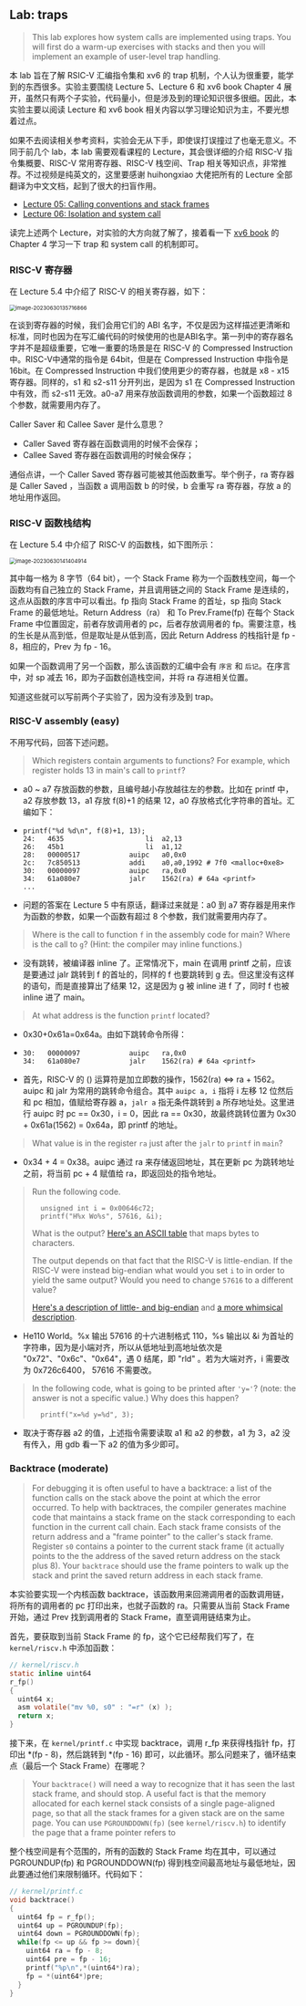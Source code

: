 ## Lab: traps

> This lab explores how system calls are implemented using traps. You will first do a warm-up exercises with stacks and then you will implement an example of user-level trap handling.

本 lab 旨在了解 RSIC-V 汇编指令集和 xv6 的 trap 机制，个人认为很重要，能学到的东西很多。实验主要围绕 Lecture 5、Lecture 6 和 xv6 book Chapter 4 展开，虽然只有两个子实验，代码量小，但是涉及到的理论知识很多很细。因此，本实验主要以阅读 Lecture 和 xv6 book 相关内容以学习理论知识为主，不要光想着过点。

如果不去阅读相关参考资料，实验会无从下手，即使误打误撞过了也毫无意义。不同于前几个 lab，本 lab 需要观看课程的 Lecture，其会很详细的介绍 RISC-V 指令集概要、RISC-V 常用寄存器、RISC-V 栈空间、Trap 相关等知识点，非常推荐。不过视频是纯英文的，这里要感谢 huihongxiao 大佬把所有的 Lecture 全部翻译为中文文档，起到了很大的扫盲作用。

- [Lecture 05: Calling conventions and stack frames](https://github.com/huihongxiao/MIT6.S081/tree/master/lec05-calling-conventions-and-stack-frames-risc-v)
- [Lecture 06: Isolation and system call](https://github.com/huihongxiao/MIT6.S081/tree/master/lec06-isolation-and-system-call-entry-exit-robert)

读完上述两个 Lecture，对实验的大方向就了解了，接着看一下 [xv6 book](https://pdos.csail.mit.edu/6.828/2022/xv6/book-riscv-rev3.pdf) 的 Chapter 4 学习一下 trap 和 system call 的机制即可。

### RISC-V 寄存器

在 Lecture 5.4 中介绍了 RISC-V 的相关寄存器，如下：

<img src="lab4/image-20230630135716866.png" alt="image-20230630135716866" style="zoom:67%;" />

在谈到寄存器的时候，我们会用它们的 ABI 名字，不仅是因为这样描述更清晰和标准，同时也因为在写汇编代码的时候使用的也是ABI名字。第一列中的寄存器名字并不是超级重要，它唯一重要的场景是在 RISC-V 的 Compressed Instruction 中。RISC-V中通常的指令是 64bit，但是在 Compressed Instruction 中指令是 16bit。在 Compressed Instruction 中我们使用更少的寄存器，也就是 x8 - x15 寄存器。同样的，s1 和 s2-s11 分开列出，是因为 s1 在 Compressed Instruction 中有效，而 s2-s11 无效。a0-a7 用来存放函数调用的参数，如果一个函数超过 8 个参数，就需要用内存了。

Caller Saver 和 Callee Saver 是什么意思？

- Caller Saved 寄存器在函数调用的时候不会保存；
- Callee Saved 寄存器在函数调用的时候会保存；

通俗点讲，一个 Caller Saved 寄存器可能被其他函数重写。举个例子，ra 寄存器是 Caller Saved ，当函数 a 调用函数 b 的时侯，b 会重写 ra 寄存器，存放 a 的地址用作返回。

### RISC-V 函数栈结构

在 Lecture 5.4 中介绍了 RISC-V 的函数栈，如下图所示：

<img src="lab4/image-20230630141404914.png" alt="image-20230630141404914" style="zoom: 67%;" />

其中每一格为 8 字节（64 bit），一个 Stack Frame 称为一个函数栈空间，每一个函数均有自己独立的 Stack Frame，并且调用链之间的 Stack Frame 是连续的，这点从函数的序言中可以看出。fp 指向 Stack Frame 的首址，sp 指向 Stack Frame 的最低地址。Return Address（ra） 和 To Prev.Frame(fp) 在每个 Stack Frame 中位置固定，前者存放调用者的 pc，后者存放调用者的 fp。需要注意，栈的生长是从高到低，但是取址是从低到高，因此 Return Address 的栈指针是 fp - 8，相应的，Prev 为 fp - 16。

如果一个函数调用了另一个函数，那么该函数的汇编中会有 `序言` 和 `后记`。在序言中，对 sp 减去 16，即为子函数创造栈空间，并将 ra 存进相关位置。

知道这些就可以写前两个子实验了，因为没有涉及到 trap。

### RISC-V assembly (easy)

不用写代码，回答下述问题。

> Which registers contain arguments to functions? For example, which register holds 13 in main's call to `printf`?

- a0 ~ a7 存放函数的参数，且编号越小存放越往左的参数。比如在 printf 中，a2 存放参数 13，a1 存放 f(8)+1 的结果 12，a0 存放格式化字符串的首址。汇编如下：

- ```assembly
  printf("%d %d\n", f(8)+1, 13);
  24:	4635                	li	a2,13
  26:	45b1                	li	a1,12
  28:	00000517          	auipc	a0,0x0
  2c:	7c850513          	addi	a0,a0,1992 # 7f0 <malloc+0xe8>
  30:	00000097          	auipc	ra,0x0
  34:	61a080e7          	jalr	1562(ra) # 64a <printf>
  ...
  ```

- 问题的答案在 Lecture 5 中有原话，翻译过来就是：a0 到 a7 寄存器是用来作为函数的参数，如果一个函数有超过 8 个参数，我们就需要用内存了。

>  Where is the call to function `f` in the assembly code for main? Where is the call to `g`? (Hint: the compiler may inline functions.)

- 没有跳转，被编译器 inline 了。正常情况下，main 在调用 printf 之前，应该是要通过 jalr 跳转到 f 的首址的，同样的 f 也要跳转到 g 去。但这里没有这样的语句，而是直接算出了结果 12，这是因为 g 被 inline 进 f 了，同时 f 也被 inline 进了 main。

> At what address is the function `printf` located?

- 0x30+0x61a=0x64a。由如下跳转命令所得：

- ```assembly
  30:	00000097          	auipc	ra,0x0
  34:	61a080e7          	jalr	1562(ra) # 64a <printf>
  ```

- 首先，RISC-V 的 () 运算符是加立即数的操作，1562(ra) <=> ra + 1562。auipc 和 jalr 为常用的跳转命令组合。其中 `auipc a, i` 指将 i 左移 12 位然后和 pc 相加，值赋给寄存器 a，`jalr a` 指无条件跳转到 a 所存地址处。这里进行 auipc 时 pc == 0x30，i = 0，因此 ra == 0x30，故最终跳转位置为 0x30 + 0x61a(1562) = 0x64a，即 printf 的地址。

> What value is in the register `ra` just after the `jalr` to `printf` in `main`?

- 0x34 + 4 = 0x38。auipc 通过 ra 来存储返回地址，其在更新 pc 为跳转地址之前，将当前 pc + 4 赋值给 ra，即返回处的指令地址。

> Run the following code.
>
> ```
> 	unsigned int i = 0x00646c72;
> 	printf("H%x Wo%s", 57616, &i);
> ```
>
> What is the output? [Here's an ASCII table](https://www.asciitable.com/) that maps bytes to characters.
>
> The output depends on that fact that the RISC-V is little-endian. If the RISC-V were instead big-endian what would you set `i` to in order to yield the same output? Would you need to change `57616` to a different value?
>
> [Here's a description of little- and big-endian](http://www.webopedia.com/TERM/b/big_endian.html) and [a more whimsical description](https://www.rfc-editor.org/ien/ien137.txt).

- He110 World。%x 输出 57616 的十六进制格式 110，%s 输出以 &i 为首址的字符串，因为是小端对齐，所以从低地址到高地址依次是 "0x72"、"0x6c"、"0x64"，遇 0 结尾，即 "rld" 。若为大端对齐，i 需要改为 0x726c6400， 57616 不需要改。

> In the following code, what is going to be printed after `'y='`? (note: the answer is not a specific value.) Why does this happen?
>
> ```
> 	printf("x=%d y=%d", 3);
> ```

- 取决于寄存器 a2 的值，上述指令需要读取 a1 和 a2 的参数，a1 为 3，a2 没有传入，用 gdb 看一下 a2 的值为多少即可。

### Backtrace (moderate)

> For debugging it is often useful to have a backtrace: a list of the function calls on the stack above the point at which the error occurred. To help with backtraces, the compiler generates machine code that maintains a stack frame on the stack corresponding to each function in the current call chain. Each stack frame consists of the return address and a "frame pointer" to the caller's stack frame. Register `s0` contains a pointer to the current stack frame (it actually points to the the address of the saved return address on the stack plus 8). Your `backtrace` should use the frame pointers to walk up the stack and print the saved return address in each stack frame.

本实验要实现一个内核函数 backtrace，该函数用来回溯调用者的函数调用链，将所有的调用者的 pc 打印出来，也就子函数的 ra。只需要从当前 Stack Frame 开始，通过 Prev 找到调用者的 Stack Frame，直至调用链结束为止。

首先，要获取到当前 Stack Frame 的 fp，这个它已经帮我们写了，在 `kernel/riscv.h` 中添加函数：

```c
// kernel/riscv.h
static inline uint64
r_fp()
{
  uint64 x;
  asm volatile("mv %0, s0" : "=r" (x) );
  return x;
}
```

接下来，在 `kernel/printf.c` 中实现 backtrace，调用 r_fp 来获得栈指针 fp，打印出 *(fp - 8)，然后跳转到 *(fp - 16) 即可，以此循环。那么问题来了，循环结束点（最后一个 Stack Frame）在哪呢？

> Your `backtrace()` will need a way to recognize that it has seen the last stack frame, and should stop. A useful fact is that the memory allocated for each kernel stack consists of a single page-aligned page, so that all the stack frames for a given stack are on the same page. You can use `PGROUNDDOWN(fp)` (see `kernel/riscv.h`) to identify the page that a frame pointer refers to

整个栈空间是有个范围的，所有的函数的 Stack Frame 均在其中，可以通过 PGROUNDUP(fp) 和 PGROUNDDOWN(fp) 得到栈空间最高地址与最低地址，因此要通过他们来限制循环。代码如下：

```c
// kernel/printf.c
void backtrace()
{
  uint64 fp = r_fp();
  uint64 up = PGROUNDUP(fp);
  uint64 down = PGROUNDDOWN(fp);
  while(fp <= up && fp >= down){
    uint64 ra = fp - 8;
    uint64 pre = fp - 16;
    printf("%p\n",*(uint64*)ra);
    fp = *(uint64*)pre;
  }
}
```









